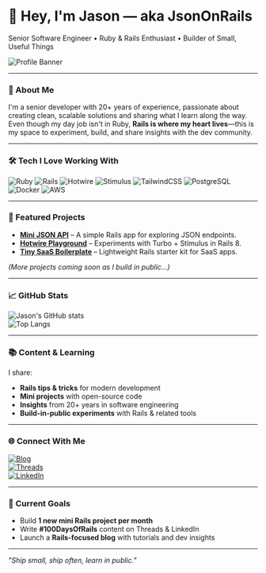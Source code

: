 # 👋 Hey, I'm Jason — aka **JsonOnRails**

Senior Software Engineer • Ruby & Rails Enthusiast • Builder of Small, Useful Things  

![Profile Banner](https://dummyimage.com/1200x200/cc0000/ffffff&text=JsonOnRails)  

---

### 🚀 About Me
I'm a senior developer with 20+ years of experience, passionate about creating clean, scalable solutions and sharing what I learn along the way.  
Even though my day job isn't in Ruby, **Rails is where my heart lives**—this is my space to experiment, build, and share insights with the dev community.

---

### 🛠 Tech I Love Working With
![Ruby](https://img.shields.io/badge/Ruby-CC342D?style=for-the-badge&logo=ruby&logoColor=white)
![Rails](https://img.shields.io/badge/Rails-D30001?style=for-the-badge&logo=rubyonrails&logoColor=white)
![Hotwire](https://img.shields.io/badge/Hotwire-FF69B4?style=for-the-badge&logo=thunderbird&logoColor=white)
![Stimulus](https://img.shields.io/badge/Stimulus-2B2B2B?style=for-the-badge&logo=javascript&logoColor=white)
![TailwindCSS](https://img.shields.io/badge/TailwindCSS-38B2AC?style=for-the-badge&logo=tailwind-css&logoColor=white)
![PostgreSQL](https://img.shields.io/badge/PostgreSQL-336791?style=for-the-badge&logo=postgresql&logoColor=white)
![Docker](https://img.shields.io/badge/Docker-2496ED?style=for-the-badge&logo=docker&logoColor=white)
![AWS](https://img.shields.io/badge/AWS-FF9900?style=for-the-badge&logo=amazonaws&logoColor=white)

---

### 📂 Featured Projects
- **[Mini JSON API](#)** – A simple Rails app for exploring JSON endpoints.  
- **[Hotwire Playground](#)** – Experiments with Turbo + Stimulus in Rails 8.  
- **[Tiny SaaS Boilerplate](#)** – Lightweight Rails starter kit for SaaS apps.

*(More projects coming soon as I build in public…)*

---

### 📈 GitHub Stats
![Jason's GitHub stats](https://github-readme-stats.vercel.app/api?username=jsononrails&show_icons=true&theme=radical)  
![Top Langs](https://github-readme-stats.vercel.app/api/top-langs/?username=jsononrails&layout=compact&theme=radical)

---

### 📚 Content & Learning
I share:
- **Rails tips & tricks** for modern development
- **Mini projects** with open-source code
- **Insights** from 20+ years in software engineering
- **Build-in-public experiments** with Rails & related tools

---

### 🌐 Connect With Me
[![Blog](https://img.shields.io/badge/Blog-JsonOnRails.dev-CC0000?style=for-the-badge)](#)  
[![Threads](https://img.shields.io/badge/Threads-JsonOnRails-000000?style=for-the-badge&logo=threads)](#)  
[![LinkedIn](https://img.shields.io/badge/LinkedIn-JasonMcBride-0077B5?style=for-the-badge&logo=linkedin&logoColor=white)](#)

---

### 📆 Current Goals
- Build **1 new mini Rails project per month**  
- Write **#100DaysOfRails** content on Threads & LinkedIn  
- Launch a **Rails-focused blog** with tutorials and dev insights  

---

*"Ship small, ship often, learn in public."*
